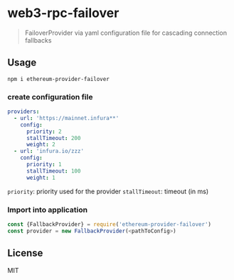# web3-rpc-failover

> FailoverProvider via yaml configuration file for cascading connection fallbacks

## Usage

 `npm i ethereum-provider-failover`  

### create configuration file

  ```yaml
  providers:
    - url: 'https://mainnet.infura**'
      config:
        priority: 2
        stallTimeout: 200
        weight: 2
    - url: 'infura.io/zzz'
      config:
        priority: 1
        stallTimeout: 100
        weight: 1
  ```



  `priority`:  priority used for the provider
  `stallTimeout`:  timeout (in ms)

### Import into application 

  ```js
  const {FallbackProvider} = require('ethereum-provider-failover')
  const provider = new FallbackProvider(<pathToConfig>)
  ```


## License

MIT
